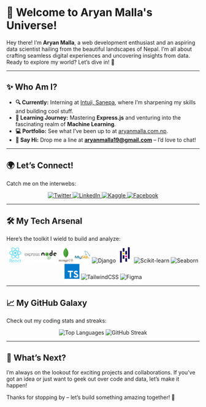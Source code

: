 # 🌌 Welcome to Aryan Malla's Universe!

Hey there! I’m **Aryan Malla**, a web development enthusiast and an aspiring data scientist hailing from the beautiful landscapes of Nepal. I’m all about crafting seamless digital experiences and uncovering insights from data. Ready to explore my world? Let’s dive in! 🚀

---

## ✨ Who Am I?

- **🔍 Currently:** Interning at [Intuji, Sanepa](https://intuji.com/), where I’m sharpening my skills and building cool stuff.
- **🌿 Learning Journey:** Mastering **Express.js** and venturing into the fascinating realm of **Machine Learning**.
- **💻 Portfolio:** See what I’ve been up to at [aryanmalla.com.np](https://aryanmalla.com.np/).
- **📧 Say Hi:** Drop me a line at **aryanmalla19@gmail.com** – I’d love to chat!

---

## 🌍 Let’s Connect!

Catch me on the interwebs:

<p align="center"> 
  <a href="https://twitter.com/aryanmalla19" target="_blank">
    <img src="https://raw.githubusercontent.com/rahuldkjain/github-profile-readme-generator/master/src/images/icons/Social/twitter.svg" alt="Twitter" width="40" height="40"/>
  </a> 
  <a href="https://linkedin.com/in/aryanmalla19" target="_blank">
    <img src="https://raw.githubusercontent.com/rahuldkjain/github-profile-readme-generator/master/src/images/icons/Social/linked-in-alt.svg" alt="LinkedIn" width="40" height="40"/>
  </a> 
  <a href="https://kaggle.com/aryanmalla19" target="_blank">
    <img src="https://raw.githubusercontent.com/rahuldkjain/github-profile-readme-generator/master/src/images/icons/Social/kaggle.svg" alt="Kaggle" width="40" height="40"/>
  </a> 
  <a href="https://fb.com/aryanmalla19" target="_blank">
    <img src="https://raw.githubusercontent.com/rahuldkjain/github-profile-readme-generator/master/src/images/icons/Social/facebook.svg" alt="Facebook" width="40" height="40"/>
  </a> 
</p>

---

## 🛠️ My Tech Arsenal

Here’s the toolkit I wield to build and analyze:

<p align="center"> 
  <img src="https://raw.githubusercontent.com/devicons/devicon/master/icons/react/react-original-wordmark.svg" alt="React" width="40" height="40" title="React"/> 
  <img src="https://raw.githubusercontent.com/devicons/devicon/master/icons/express/express-original-wordmark.svg" alt="Express.js" width="40" height="40" title="Express.js"/> 
  <img src="https://raw.githubusercontent.com/devicons/devicon/master/icons/nodejs/nodejs-original-wordmark.svg" alt="Node.js" width="40" height="40" title="Node.js"/> 
  <img src="https://raw.githubusercontent.com/devicons/devicon/master/icons/mongodb/mongodb-original-wordmark.svg" alt="MongoDB" width="40" height="40" title="MongoDB"/> 
  <img src="https://raw.githubusercontent.com/devicons/devicon/master/icons/mysql/mysql-original-wordmark.svg" alt="MySQL" width="40" height="40" title="MySQL"/> 
  <img src="https://cdn.worldvectorlogo.com/logos/django.svg" alt="Django" width="40" height="40" title="Django"/> 
  <img src="https://raw.githubusercontent.com/devicons/devicon/2ae2a900d2f041da66e950e4d48052658d850630/icons/pandas/pandas-original.svg" alt="Pandas" width="40" height="40" title="Pandas"/> 
  <img src="https://upload.wikimedia.org/wikipedia/commons/0/05/Scikit_learn_logo_small.svg" alt="Scikit-learn" width="40" height="40" title="Scikit-learn"/> 
  <img src="https://seaborn.pydata.org/_images/logo-mark-lightbg.svg" alt="Seaborn" width="40" height="40" title="Seaborn"/> 
  <img src="https://raw.githubusercontent.com/devicons/devicon/master/icons/typescript/typescript-original.svg" alt="TypeScript" width="40" height="40" title="TypeScript"/> 
  <img src="https://www.vectorlogo.zone/logos/tailwindcss/tailwindcss-icon.svg" alt="TailwindCSS" width="40" height="40" title="TailwindCSS"/> 
  <img src="https://www.vectorlogo.zone/logos/figma/figma-icon.svg" alt="Figma" width="40" height="40" title="Figma"/> 
</p>

---

## 📈 My GitHub Galaxy

Check out my coding stats and streaks:

<p align="center"> 
  <img src="https://github-readme-stats.vercel.app/api/top-langs?username=aryanmalla19&show_icons=true&locale=en&layout=compact" alt="Top Languages"/> 
  <img src="https://github-readme-streak-stats.herokuapp.com/?user=aryanmalla19" alt="GitHub Streak"/> 
</p>

---

## 🚀 What’s Next?

I’m always on the lookout for exciting projects and collaborations. If you’ve got an idea or just want to geek out over code and data, let’s make it happen!

Thanks for stopping by – let’s build something amazing together! 🌟
